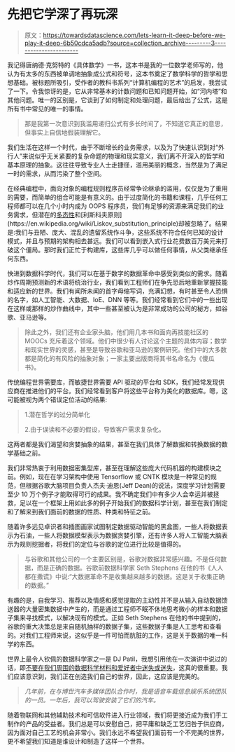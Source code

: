 # 先把它学深了再玩深

> 原文：<https://towardsdatascience.com/lets-learn-it-deep-before-we-play-it-deep-6b50cdca5adb?source=collection_archive---------3----------------------->

我记得唐纳德·克努特的《具体数学》一书，这本书是我的一位数学老师写的，他认为有太多的东西被单调地抽象成公式和符号，这本书奠定了数学科学的哲学和思想基础。被标题所吸引，受作者的教科书系列“计算机编程的艺术”的启发，我尝试了一下。令我惊讶的是，它从非常基本的计数问题和已知问题开始，如“河内塔”和其他问题。唯一的区别是，它谈到了如何制定和处理问题，最后给出了公式，这是所有书中常见的唯一的事情。

> 那是我第一次意识到我滥用递归公式有多长时间了，不知道它真正的意思，但事实上自信地假装理解它。

我们生活在这样一个时代，由于不断增长的业务需求，以及为了快速认识到对“外行人”来说似乎无关紧要的复杂命题的物理和现实意义，我们离不开深入的哲学和基本原理的抽象。这往往导致专业人士走捷径，滥用美丽的概念，当然是为了满足一时的需求，从而污染了整个空间。

在经典编程中，面向对象的编程规则程序员经常争论继承的滥用，仅仅是为了重用的需要，而简单的组合可能是有意义的。由于过度简化的书籍和课程，几乎任何工程师都可以在几个小时内成为 OOPS 程序员，我们有足够的资源来满足我们的业务需求，但潜在的[多态性](https://en.wikipedia.org/wiki/Polymorphism_(computer_science))和[利斯科夫原则](https://en.wikipedia.org/wiki/Liskov_substitution_principle)却被忽略了。结果是:我们与丑陋、庞大、混乱的遗留系统作斗争，这些系统不符合任何已知的设计模式，并且与预期的架构相去甚远。我们可以看到嵌入式行业花费数百万美元来打破这个僵局。那时我们正忙于构建库，这些库几乎可以做任何事情，从父类继承任何东西。

快进到数据科学时代，我们可以在基于数字的数据革命中感受到类似的需求。随着炒作周期预测新的术语将统治行业，我们看到工程师们在争先恐后地重新掌握技能和适应新的世界。我们有闻所未闻的首字母缩写词，充满幻想，有时甚至令人恐惧的名字，如人工智能、大数据、IoE、DNN 等等。我们经常看到它们中的一些出现在这样或那样的炒作曲线中，其中一些甚至被认为是非常成功的公司的秘方，如谷歌、亚马逊等。

> 除此之外，我们还有企业家头脑，他们用几本书和面向再技能社区的 MOOCs 充斥着这个领域。他们中很少有人讨论这个主题的具体内容；数学和现实世界的灵感，甚至是导致谷歌和亚马逊的案例研究。他们中的大多数都是简化的有风险的抽象对象；一家主要出版商将其书名命名为《傻瓜书》。

传统编程世界需要库，而敏捷世界需要 API 驱动的平台和 SDK，我们经常发现供应商在推进他们的平台。我们经常看到客户将这些平台称为美化的数据库。嗯，这可能被视为两个错误定位活动的结果:

> 1.潜在哲学的过分简单化
> 
> 2.由于误读和不必要的假设，导致客户需求复杂化。

这两者都是我们渴望和贪婪抽象的结果，甚至在我们具体了解数据和转换数据的数学基础之前。

我们非常热衷于利用数据密集型库，甚至在理解这些庞大代码机器的构建模块之前。例如，现在在学习架构中使用 Tensorflow 或 CNTK 模块是一种常见的规范，但根据谷歌大脑项目负责人杰夫·迪恩(Jeff Dean)的说法，深度学习计划需要至少 10 万个例子才能取得可行的成果。我不确定我们中有多少人会幸运并被拯救，足以在一个框架上用如此多的例子开始我们的数据科学计划，甚至在我们制定和了解来到我们面前的数据的性质、种类和特征之前。

随着许多远见卓识者和插图画家试图制定数据驱动智能的黑盒图，一些人将数据表示为石油，一些人将数据模型表示为数据贪婪引擎，还有许多人将人工智能大脑表示为规则挖掘者，将我们的定位与谷歌的定位进行比较是值得的。

> 与谷歌和其他公司的一个主要区别是，谷歌对数据非常感兴趣。不是任何数据，而是正确的数据。谷歌前数据科学家 Seth Stephens 在他的书《人人都在撒谎》中说:“大数据革命不是收集越来越多的数据。这是关于收集正确的数据。”

有趣的是，自我学习、推荐以及情感和感觉提取的主动性并不是从输入自动数据馈送器的大量密集数据中产生的，而是通过工程师不眠不休地思考微小的样本和数据子集来寻找模式，以解决现有的模式。正如 Seth Stephens 在他的书中提到的，谷歌的重大决策总是来自随机抽样的数据子集，这些数据子集是人工思考和查看的。对我们工程师来说，这似乎是一件可怕而肮脏的工作，这是关于数据的唯一科学的东西。

世界上最令人钦佩的数据科学家之一是 DJ Patil，我想引用他在一次演讲中说过的话，即[不要在我们周围的数据科学材料和爱好者中迷失或迷失](https://www.youtube.com/watch?v=lOG2HFc3kr4)，这真的很重要。我们应该意识到，我们正在创造我们自己的世界，因此，这应该是完美的。

> *几年前，在与博世汽车多媒体团队合作时，我是语音车载信息娱乐系统团队的一员。一年后，我可以驾驶安装了它们的汽车。*

随着物联网和其他辅助技术和可信软件进入行业领域，我们将更接近成为我们手工制作的产品的受益者。我们总是可以安慰自己，把平庸和缺乏工艺归咎于供应商，因为面对自己工艺的机会非常小。我们永远不希望我们面前有一个不完美的世界，更不希望我们知道是谁设计和制造了这样一个世界。